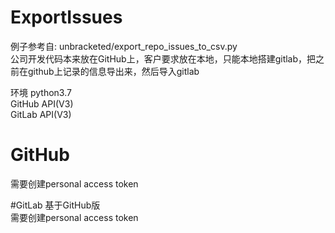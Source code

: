# ExportIssues
例子参考自: unbracketed/export_repo_issues_to_csv.py  
公司开发代码本来放在GitHub上，客户要求放在本地，只能本地搭建gitlab，把之前在github上记录的信息导出来，然后导入gitlab   

环境
python3.7   
GitHub API(V3)   
GitLab API(V3)   

# GitHub
需要创建personal access token  

#GitLab
基于GitHub版   
需要创建personal access token   